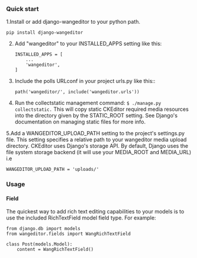 
### Quick start
1.Install or add django-wangeditor to your python path.
```
pip install django-wangeditor
```
2. Add "wangeditor" to your INSTALLED_APPS setting like this:
    
    ```
    INSTALLED_APPS = [
        ... 
        'wangeditor',
    ]
    ```
3. Include the polls URLconf in your project urls.py like this::

    ```
    path('wangeditor/', include('wangeditor.urls'))
    ```

4. Run the collectstatic management command: `$ ./manage.py collectstatic.` This will copy static CKEditor required media resources into the directory given by the STATIC_ROOT setting. See Django's documentation on managing static files for more info.

5.Add a WANGEDITOR_UPLOAD_PATH setting to the project's settings.py file. This setting specifies a relative path to your wangeditor media upload directory. CKEditor uses Django's storage API. By default, Django uses the file system storage backend (it will use your MEDIA_ROOT and MEDIA_URL) i.e
```
WANGEDITOR_UPLOAD_PATH = 'uploads/'
```
### Usage
#### Field
The quickest way to add rich text editing capabilities to your models is to use the included RichTextField model field type.
For example:
```
from django.db import models
from wangeditor.fields import WangRichTextField

class Post(models.Model):
    content = WangRichTextField()
```
